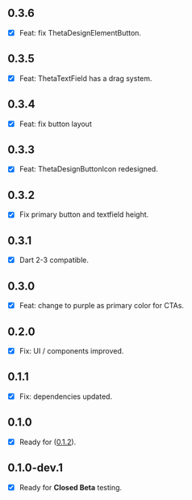 ## 0.3.6

- [x] Feat: fix ThetaDesignElementButton.

## 0.3.5

- [x] Feat: ThetaTextField has a drag system.

## 0.3.4

- [x] Feat: fix button layout

## 0.3.3

- [x] Feat: ThetaDesignButtonIcon redesigned.

## 0.3.2

- [x] Fix primary button and textfield height.

## 0.3.1

- [x] Dart 2-3 compatible.

## 0.3.0

- [x] Feat: change to purple as primary color for CTAs.

## 0.2.0

- [x] Fix: UI / components improved.

## 0.1.1

- [x] Fix: dependencies updated.

## 0.1.0

- [x] Ready for ([0.1.2](https://github.com/buildwiththeta/buildwiththeta/releases/tag/0.1.2)).

## 0.1.0-dev.1

- [x] Ready for **Closed Beta** testing.

